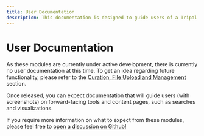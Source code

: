 ```yaml
---
title: User Documentation
description: This documentation is designed to guide users of a Tripal site on how to utilize the functionality provided by the TripalCultivate module suite.
---
```

# User Documentation

As these modules are currently under active development, there is currently no user documentation at this time. To get an idea regarding future functionality, please refer to the [Curation, File Upload and Management](docs/curation/curation) section.

Once released, you can expect documentation that will guide users (with screenshots) on forward-facing tools and content pages, such as searches and visualizations.

If you require more information on what to expect from these modules, please feel free to [open a discussion on Github!](https://github.com/orgs/TripalCultivate/discussions)
